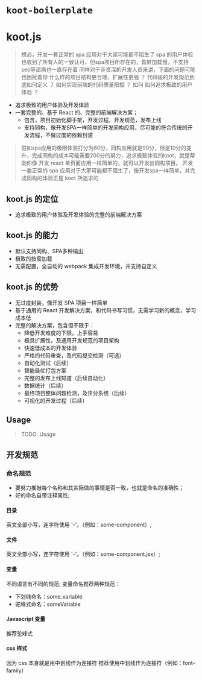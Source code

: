 # `koot-boilerplate`

# koot.js
> 想必，开发一套正常的 spa 应用对于大家可能都不陌生了
> spa 的用户体验也收到了所有人的一致认可，但spa项目所存在的，首屏加载慢，不支持seo等诟病也一直存在着
> 同样对于非资深的开发人员来讲，下面的问题可能也困扰着你
>   什么样的项目结构更合理、扩展性更强 ？ 
>   代码级的开发规范到底如何定义 ？
>   如何实现前端的代码质量把控 ？
>   如何
>   如何追求极致的用户体验 ？
> 

* 追求极致的用户体验及开发体验
* 一套完整的、基于 React 的、完整的前端解决方案；
    * 包含，项目初始化脚手架，开发过程，开发规范，发布上线
    * 支持同构，像开发SPA一样简单的开发同构应用，尽可能的符合传统的开发流程，不做过度的依赖封装

> 假如spa应用的极限体验打分为80分，同构应用就是90分，但是10分的提升，完成同构的成本可能需要200分的努力，追求极致体验的koot，就是帮助你像   开发 react 单页面应用一样简单的，就可以开发出同构项目。
> 开发一套正常的 spa 应用对于大家可能都不陌生了，像开发spa一样简单，并完成同构的体验正是 koot 所追求的

## koot.js 的定位
* 追求极致的用户体验及开发体验的完整的前端解决方案

## koot.js 的能力
* 默认支持同构、SPA多种输出
* 极致的按需加载
* 无需配置，全自动的 webpack 集成开发环境，并支持自定义

## koot.js 的优势
* 无过度封装，像开发 SPA 项目一样简单
* 基于通用的 React 开发解决方案，和代码书写习惯，无需学习新的概念，学习成本低
* 完整的解决方案，包含但不限于：
    * 降低开发难度的下限，上手容易
    * 极具扩展性，及通用开发规范的项目架构
    * 快速低成本的开发体验
    * 严格的代码审查，及代码提交检测（可选）
    * 自动化测试（后续）
    * 智能最优打包方案
    * 完整的发布上线知道（后续自动化）
    * 数据统计（后续）
    * 最终项目整体问题检测，及评分系统（后续）
    * 可视化的开发过程（后续）

## Usage

> TODO: Usage

## 开发规范

### 命名规范
* 要努力推敲每个名称和其实际做的事情是否一致，也就是命名的准确性；
* 好的命名自带注释属性;

#### 目录
英文全部小写，连字符使用 '-'。（例如：some-component）;

#### 文件
英文全部小写，连字符使用 '-'。（例如：some-component.jsx）;

#### 变量
不同语言有不同的规范;
变量命名推荐两种规范：
* 下划线命名：some_variable
* 驼峰式命名：someVariable

#### Javascript 变量
推荐驼峰式

#### css 样式
因为 css 本身就是用中划线作为连接符
推荐使用中划线作为连接符（例如：font-family）
